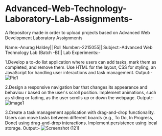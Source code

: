 # Advanced-Web-Technology-Laboratory-Lab-Assignments-
A Repository made in order to upload projects based on Advanced Web Development Laboratory Assignments

Name:-Anurag Haldey||
Roll Number:-2215055||
Subject:-Advanced Web Technology Lab (Batch -B)||
Lab Experiments:-

1.Develop a to-do list application where users can add tasks, mark them as completed, and remove them. Use HTML for the layout, CSS for styling, an JavaScript for handling user interactions and task management.
Output:-
![Pic1](https://github.com/anuraghaldey/Advanced-Web-Technology-Laboratory-Lab-Assignments-/assets/113175706/39a81164-e5b1-4731-ba40-813eb5a27f46)

2.Design a responsive navigation bar that changes its appearance and behaviou
r based on the user's scroll position. Implement animations, such as sliding or fading, as the user scrolls up or down the webpage.
Output:-
![image1](https://github.com/anuraghaldey/Advanced-Web-Technology-Laboratory-Lab-Assignments-/assets/113175706/ea1c8999-839a-4e4e-abba-9d53bcdc9d1f)

3.Create a task management application with drag-and-drop functionality. Users can move tasks between different boards (e.g., To Do, In Progress, Done) using drag-and-drop interactions. Implement persistence using local storage.
Output:-
![Screenshot (121)](https://github.com/anuraghaldey/Advanced-Web-Technology-Laboratory-Lab-Assignments-/assets/113175706/b26d4d0e-a878-453b-9338-f63c051d80e3)


